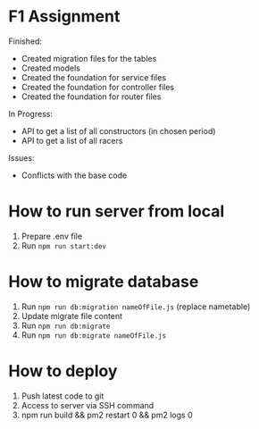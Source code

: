 # F1 Assignment

Finished:
- Created migration files for the tables
- Created models
- Created the foundation for service files
- Created the foundation for controller files
- Created the foundation for router files

In Progress:
- API to get a list of all constructors (in chosen period)
- API to get a list of all racers

Issues:
- Conflicts with the base code

# How to run server from local

1. Prepare .env file
2. Run `npm run start:dev`

# How to migrate database

1. Run `npm run db:migration nameOfFile.js` (replace nametable)
2. Update migrate file content
3. Run `npm run db:migrate`
4. Run `npm run db:migrate nameOfFile.js`

# How to deploy

1.  Push latest code to git
2.  Access to server via SSH command
3.  npm run build && pm2 restart 0 && pm2 logs 0
